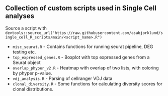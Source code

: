 ## Collection of custom scripts used in Single Cell analyses

Source a script with 
`devtools::source_url("https://raw.githubusercontent.com/asabjorklund/single_cell_R_scripts/main/<script_name>.R")`


* `misc_seurat.R` - Contains functions for running seurat pipeline, DEG testing etc.
* `top_expressed_genes.R` - Boxplot with top expressed genes from a Seurat object
* `overlap_phyper_v2.R` - Heatmap with overlap of two lists, with coloring by phyper p-value.
* `vdj_analysis.R` - Parsing of cellranger VDJ data
* `clonal_diversity.R` - Some functions for calculating diversity scores for clonal distributions.
